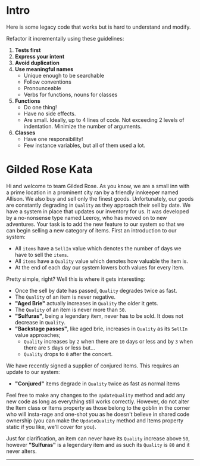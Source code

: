 # Intro

Here is some legacy code that works but is hard to understand and modify.

Refactor it incrementally using these guidelines:
1. **Tests first**
2. **Express your intent**
3. **Avoid duplication**
4. **Use meaningful names**
    - Unique enough to be searchable
    - Follow conventions
    - Pronounceable
    - Verbs for functions, nouns for classes
5. **Functions**
    - Do one thing!
    - Have no side effects.
    - Are small. Ideally, up to 4 lines of code. Not exceeding 2 levels of indentation. Minimize the number of arguments.
6. **Classes**
    - Have one responsibility!
    - Few instance variables, but all of them used a lot.

# Gilded Rose Kata

Hi and welcome to team Gilded Rose. As you know, we are a small inn with a prime location in a prominent city ran by a friendly innkeeper named Allison. We also buy and sell only the finest goods. Unfortunately, our goods are constantly degrading in `Quality` as they approach their sell by date. We have a system in place that updates our inventory for us. It was developed by a no-nonsense type named Leeroy, who has moved on to new adventures. Your task is to add the new feature to our system so that we can begin selling a new category of items. First an introduction to our system:

- All `items` have a `SellIn` value which denotes the number of days we have to sell the `items`.
- All `items` have a `Quality` value which denotes how valuable the item is.
- At the end of each day our system lowers both values for every item.

Pretty simple, right? Well this is where it gets interesting:

- Once the sell by date has passed, `Quality` degrades twice as fast.
- The `Quality` of an item is never negative.
- __"Aged Brie"__ actually increases in `Quality` the older it gets.
- The `Quality` of an item is never more than `50`.
- __"Sulfuras"__, being a legendary item, never has to be sold. It does not decrease in `Quality`.
- __"Backstage passes"__, like aged brie, increases in `Quality` as its `SellIn` value approaches;
	- `Quality` increases by `2` when there are `10` days or less and by `3` when there are `5` days or less but...
	- `Quality` drops to `0` after the concert.

We have recently signed a supplier of conjured items. This requires an update to our system:

- __"Conjured"__ items degrade in `Quality` twice as fast as normal items

Feel free to make any changes to the `UpdateQuality` method and add any new code as long as everything still works correctly. However, do not alter the Item class or Items property as those belong to the goblin in the corner who will insta-rage and one-shot you as he doesn't believe in shared code ownership (you can make the `UpdateQuality` method and Items property static if you like, we'll cover for you).

Just for clarification, an item can never have its `Quality` increase above `50`, however __"Sulfuras"__ is a legendary item and as such its `Quality` is `80` and it never alters.

---
